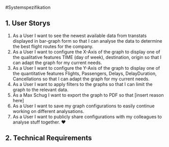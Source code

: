#Systemspezifikation

## 1. User Storys

1. As a User I want to see the newest available data from transtats displayed in bar-graph form so that I can analyse the data to determine the best flight routes for the company.
2. As a User I want to configure the X-Axis of the graph to display one of the qualitative features TIME (day of week), destination, origin so that I can adapt the graph for my current needs.
3. As a User I want to configure the Y-Axis of the graph to display one of the quantitative features Flights, Passengers, Delays, DelayDuration, Cancellations so that I can adapt the graph for my current needs.
4. As a User I want to apply filters to the graphs so that I can limit the graph to the relevant data.
5. As a Max Schug I want to export the graph to PDF so that [insert reason here]
6. As a User I want to save my graph configurations to easily continue working on different analysations.
7. As a User I want to publicly share configurations with my colleagues to analyse stuff together. :heart:

## 2. Technical Requirements
